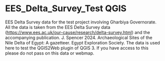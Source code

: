 # EES_Delta_Survey_Test QGIS
 EES Delta Survey data for the test project involving Gharbiya Governorate. All the data is taken from the EES Delta Survey data (https://www.ees.ac.uk/our-cause/research/delta-survey.html) and the accompanying publication. J. Spencer 2024. Archaeological Sites of the Nile Delta of Egypt: A gazetteer. Egypt Exploration Society. The data is used here to test the QGIS2Web plugin of QGIS 3. If you have access to this please do not pass on this data or webmap. 
